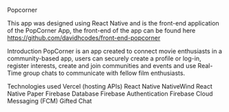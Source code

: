 Popcorner

This app was designed using React Native and is the front-end application of the PopCorner App, the front-end of the app can be found here
https://github.com/davidhcodes/front-end-popcorner

Introduction
PopCorner is an app created to connect movie enthusiasts in a community-based app, users can securely create a profile or log-in, register interests, create and join communities and events and use Real-Time group chats to communicate with fellow film enthusiasts.

Technologies used
Vercel (hosting APIs)
React Native
NativeWind
React Native Paper
Firebase Database
Firebase Authentication
Firebase Cloud Messaging (FCM)
Gifted Chat
